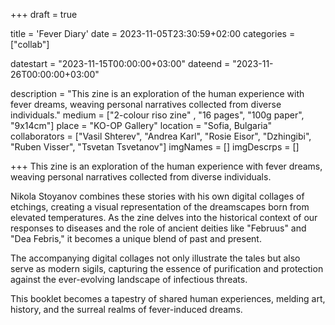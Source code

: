 +++
draft = true

title = 'Fever Diary'
date = 2023-11-05T23:30:59+02:00
categories = ["collab"]

datestart = "2023-11-15T00:00:00+03:00"
dateend = "2023-11-26T00:00:00+03:00"

description = "This zine is an exploration of the human experience with fever dreams, weaving personal narratives collected from diverse individuals."
medium = ["2-colour riso zine" , "16 pages", "100g paper", "9x14cm"]
place = "KO-OP Gallery"
location = "Sofia, Bulgaria"
collaborators = ["Vasil Shterev", "Andrea Karl", "Rosie Eisor", "Dzhingibi", "Ruben Visser", "Tsvetan Tsvetanov"]
imgNames = []
imgDescrps = []

+++
This zine is an exploration of the human experience with fever dreams, weaving personal narratives collected from diverse individuals.

Nikola Stoyanov combines these stories with his own digital collages of etchings, creating a visual representation of the dreamscapes born from elevated temperatures. As the zine delves into the historical context of our responses to diseases and the role of ancient deities like "Februus" and "Dea Febris," it becomes a unique blend of past and present.

The accompanying digital collages not only illustrate the tales but also serve as modern sigils, capturing the essence of purification and protection against the ever-evolving landscape of infectious threats.

This booklet becomes a tapestry of shared human experiences, melding art, history, and the surreal realms of fever-induced dreams.